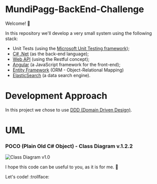 # MundiPagg-BackEnd-Challenge

Welcome! :raised_hands:

In this repository we'll develop a very small system using the following stack:

* Unit Tests (using the [Microsoft Unit Testing framework](https://msdn.microsoft.com/en-us/library/ms243147.aspx));
* [C# .Net](https://msdn.microsoft.com/en-us/library/kx37x362.aspx) (as the back-end language);
* [Web API](https://msdn.microsoft.com/en-us/library/hh833994(v=vs.108).aspx) (using the Restful concept);
* [Angular](https://angularjs.org/) (a JavaScript framework for the front-end);
* [Entity Framework](https://msdn.microsoft.com/en-us/library/gg696172(v=vs.103).aspx) (ORM - Object-Relational Mapping)
* [ElasticSearch](https://www.elastic.co/) (a data search engine).

# Development Approach

In this project we chose to use [DDD (Domain Driven Design)](https://en.wikipedia.org/wiki/Domain-driven_design).

# UML

### POCO (Plain Old C# Object) - Class Diagram v.1.2.2

![Class Diagram v1.0](https://github.com/nmaia/MundiPagg-BackEnd-Challenge/blob/master/Images/UML/ClassDiagram_1.3.png)

I hope this code can be useful to you, as it is for me. :metal:

Let's code! :trollface:
